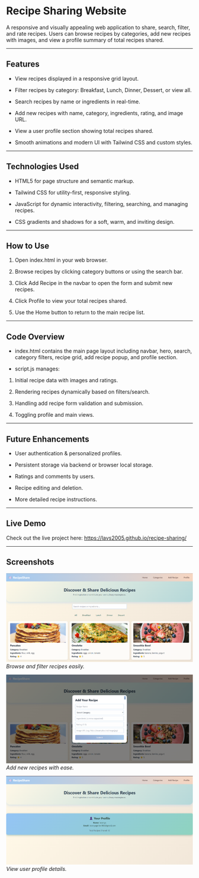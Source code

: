# Recipe Sharing Website
A responsive and visually appealing web application to share, search, filter, and rate recipes. Users can browse recipes by categories, add new recipes with images, and view a profile summary of total recipes shared.

---

## Features
- View recipes displayed in a responsive grid layout.

- Filter recipes by category: Breakfast, Lunch, Dinner, Dessert, or view all.

- Search recipes by name or ingredients in real-time.

- Add new recipes with name, category, ingredients, rating, and image URL.

- View a user profile section showing total recipes shared.

- Smooth animations and modern UI with Tailwind CSS and custom styles.
---
## Technologies Used
- HTML5 for page structure and semantic markup.

- Tailwind CSS for utility-first, responsive styling.

- JavaScript for dynamic interactivity, filtering, searching, and managing recipes.

- CSS gradients and shadows for a soft, warm, and inviting design.

---
## How to Use
1. Open index.html in your web browser.

2. Browse recipes by clicking category buttons or using the search bar.

3. Click Add Recipe in the navbar to open the form and submit new recipes.

4. Click Profile to view your total recipes shared.

5. Use the Home button to return to the main recipe list.
---

## Code Overview
- index.html contains the main page layout including navbar, hero, search, category filters, recipe grid, add recipe popup, and profile section.

- script.js manages:

1. Initial recipe data with images and ratings.

2. Rendering recipes dynamically based on filters/search.

3. Handling add recipe form validation and submission.

4. Toggling profile and main views.
---
## Future Enhancements
- User authentication & personalized profiles.

- Persistent storage via backend or browser local storage.

- Ratings and comments by users.

- Recipe editing and deletion.

- More detailed recipe instructions.
---
## Live Demo
Check out the live project here:
https://lavs2005.github.io/recipe-sharing/

---
## Screenshots
![Homepage](screenshots/img1.png)  
*Browse and filter recipes easily.*

![Add Recipe Form](screenshots/img2.png)  
*Add new recipes with ease.*

![Profile Section](screenshots/img3.png)  
*View user profile details.*
